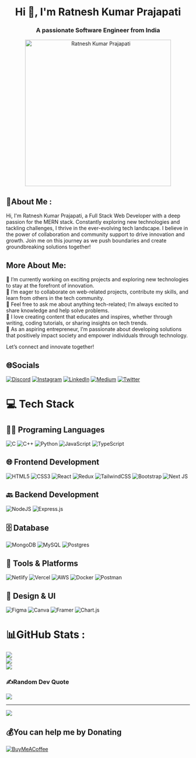 <h1 align="center">Hi 👋, I'm Ratnesh Kumar Prajapati</h1>
<h3 align="center">A passionate Software Engineer from India</h3>
<p align="center">
  <img width="400" src="https://miro.medium.com/v2/resize:fit:1360/0*7Q3yvSIv_t0ioJ-Z.gif" alt="Ratnesh Kumar Prajapati" />
</p>

## 💫About Me :
Hi, I'm Ratnesh Kumar Prajapati, a Full Stack Web Developer with a deep passion for the MERN stack. Constantly exploring new technologies and tackling challenges, I thrive in the ever-evolving tech landscape. I believe in the power of collaboration and community support to drive innovation and growth. Join me on this journey as we push boundaries and create groundbreaking solutions together!

## More About Me:
🔭 I’m currently working on exciting projects and exploring new technologies    to stay at the forefront of innovation.  
👯 I’m eager to collaborate on web-related projects, contribute my skills, and learn from others in the tech community.  
💬 Feel free to ask me about anything tech-related; I’m always excited to share knowledge and help solve problems.  
🌱 I love creating content that educates and inspires, whether through writing, coding tutorials, or sharing insights on tech trends.    
🚀 As an aspiring entrepreneur, I’m passionate about developing solutions that positively impact society and empower individuals through technology.

Let’s connect and innovate together!

## 🌐Socials
[![Discord](https://img.shields.io/badge/Discord-%237289DA.svg?logo=discord&logoColor=white)](htttps://discord.gg/wsaQUr2bPz) [![Instagram](https://img.shields.io/badge/Instagram-%23E4405F.svg?logo=Instagram&logoColor=white)](https://instagram.com/ratnesh_kumar_prajapati151) [![LinkedIn](https://img.shields.io/badge/LinkedIn-%230077B5.svg?logo=linkedin&logoColor=white)](https://linkedin.com/in/satyam_yaduvanshi33/) [![Medium](https://img.shields.io/badge/Medium-12100E?logo=medium&logoColor=white)](https://medium.com/@satyam24112002)  [![Twitter](https://img.shields.io/badge/Twitter-%231DA1F2.svg?logo=Twitter&logoColor=white)](https://twitter.com/satyam24112002) 

# 💻 Tech Stack

## 🧑‍💻 Programing Languages
![C](https://img.shields.io/badge/c-%2300599C.svg?style=for-the-badge&logo=c&logoColor=white) ![C++](https://img.shields.io/badge/c++-%2300599C.svg?style=for-the-badge&logo=c%2B%2B&logoColor=white) ![Python](https://img.shields.io/badge/python-3670A0?style=for-the-badge&logo=python&logoColor=ffdd54) ![JavaScript](https://img.shields.io/badge/javascript-%23323330.svg?style=for-the-badge&logo=javascript&logoColor=%23F7DF1E) ![TypeScript](https://img.shields.io/badge/typescript-%23007ACC.svg?style=for-the-badge&logo=typescript&logoColor=white)


## 🌐 Frontend Development
![HTML5](https://img.shields.io/badge/html5-%23E34F26.svg?style=for-the-badge&logo=html5&logoColor=white) ![CSS3](https://img.shields.io/badge/css3-%231572B6.svg?style=for-the-badge&logo=css3&logoColor=white) ![React](https://img.shields.io/badge/react-%2320232a.svg?style=for-the-badge&logo=react&logoColor=%2361DAFB) ![Redux](https://img.shields.io/badge/redux-%23593d88.svg?style=for-the-badge&logo=redux&logoColor=white) ![TailwindCSS](https://img.shields.io/badge/tailwindcss-%2338B2AC.svg?style=for-the-badge&logo=tailwind-css&logoColor=white) ![Bootstrap](https://img.shields.io/badge/bootstrap-%23563D7C.svg?style=for-the-badge&logo=bootstrap&logoColor=white)
![Next JS](https://img.shields.io/badge/Next-black?style=for-the-badge&logo=next.js&logoColor=white)

## 🔙 Backend Development
![NodeJS](https://img.shields.io/badge/node.js-6DA55F?style=for-the-badge&logo=node.js&logoColor=white) ![Express.js](https://img.shields.io/badge/express.js-%23404d59.svg?style=for-the-badge&logo=express&logoColor=%2361DAFB) 

## 🗄 Database
![MongoDB](https://img.shields.io/badge/MongoDB-%234ea94b.svg?style=for-the-badge&logo=mongodb&logoColor=white) ![MySQL](https://img.shields.io/badge/mysql-%2300f.svg?style=for-the-badge&logo=mysql&logoColor=white) ![Postgres](https://img.shields.io/badge/postgres-%23316192.svg?style=for-the-badge&logo=postgresql&logoColor=white)

## 🔧 Tools & Platforms
![Netlify](https://img.shields.io/badge/netlify-%23000000.svg?style=for-the-badge&logo=netlify&logoColor=#00C7B7) ![Vercel](https://img.shields.io/badge/vercel-%23000000.svg?style=for-the-badge&logo=vercel&logoColor=white) ![AWS](https://img.shields.io/badge/AWS-%23FF9900.svg?style=for-the-badge&logo=amazon-aws&logoColor=white) ![Docker](https://img.shields.io/badge/docker-%230db7ed.svg?style=for-the-badge&logo=docker&logoColor=white) ![Postman](https://img.shields.io/badge/Postman-FF6C37?style=for-the-badge&logo=postman&logoColor=white)

## 🎨 Design & UI
![Figma](https://img.shields.io/badge/figma-%23F24E1E.svg?style=for-the-badge&logo=figma&logoColor=white) ![Canva](https://img.shields.io/badge/Canva-%2300C4CC.svg?style=for-the-badge&logo=Canva&logoColor=white) ![Framer](https://img.shields.io/badge/Framer-black?style=for-the-badge&logo=framer&logoColor=blue)  ![Chart.js](https://img.shields.io/badge/chart.js-F5788D.svg?style=for-the-badge&logo=chart.js&logoColor=white)


# 📊GitHub Stats :
![](https://github-readme-stats.vercel.app/api?username=ratneshkumarprajapati&theme=radical&hide_border=false&include_all_commits=false&count_private=false)<br/>
![](https://github-readme-streak-stats.herokuapp.com/?user=ratneshkumarprajapati&theme=radical&hide_border=false)<br/>
![](https://github-readme-stats.vercel.app/api/top-langs/?username=ratneshkumarprajapati&theme=radical&hide_border=false&include_all_commits=false&count_private=false&layout=compact)

### ✍Random Dev Quote
![](https://quotes-github-readme.vercel.app/api?type=horizontal&theme=radical)

---
[![](https://visitcount.itsvg.in/api?id=ratneshkumarprajapati&icon=0&color=0)](https://visitcount.itsvg.in)

  ## 💰You can help me by Donating
  [![BuyMeACoffee](https://img.shields.io/badge/Buy%20Me%20a%20Coffee-ffdd00?style=for-the-badge&logo=buy-me-a-coffee&logoColor=black)](https://buymeacoffee.com/ratnesh_kumar_prajapati) 

  <!-- Proudly created with GPRM ( https://gprm.itsvg.in ) -->
